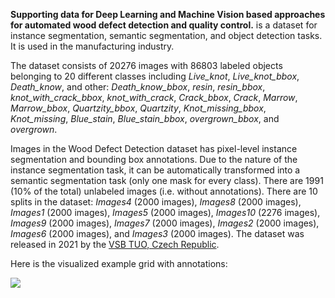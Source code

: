 **Supporting data for Deep Learning and Machine Vision based approaches for automated wood defect detection and quality control.** is a dataset for instance segmentation, semantic segmentation, and object detection tasks. It is used in the manufacturing industry.

The dataset consists of 20276 images with 86803 labeled objects belonging to 20 different classes including *Live_knot*, *Live_knot_bbox*, *Death_know*, and other: *Death_know_bbox*, *resin*, *resin_bbox*, *knot_with_crack_bbox*, *knot_with_crack*, *Crack_bbox*, *Crack*, *Marrow*, *Marrow_bbox*, *Quartzity_bbox*, *Quartzity*, *Knot_missing_bbox*, *Knot_missing*, *Blue_stain*, *Blue_stain_bbox*, *overgrown_bbox*, and *overgrown*.

Images in the Wood Defect Detection dataset has pixel-level instance segmentation and bounding box annotations. Due to the nature of the instance segmentation task, it can be automatically transformed into a semantic segmentation task (only one mask for every class). There are 1991 (10% of the total) unlabeled images (i.e. without annotations). There are 10 splits in the dataset: *Images4* (2000 images), *Images8* (2000 images), *Images1* (2000 images), *Images5* (2000 images), *Images10* (2276 images), *Images9* (2000 images), *Images7* (2000 images), *Images2* (2000 images), *Images6* (2000 images), and *Images3* (2000 images). The dataset was released in 2021 by the [VSB TUO, Czech Republic](https://www.vsb.cz/en).

Here is the visualized example grid with annotations:

<img src="https://github.com/dataset-ninja/wood-defect-detection/raw/main/visualizations/horizontal_grid.png">
